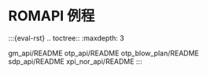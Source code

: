 # ROMAPI 例程

:::{eval-rst}
.. toctree::
   :maxdepth: 3

   gm_api/README
   otp_api/README
   otp_blow_plan/README
   sdp_api/README
   xpi_nor_api/README
:::
